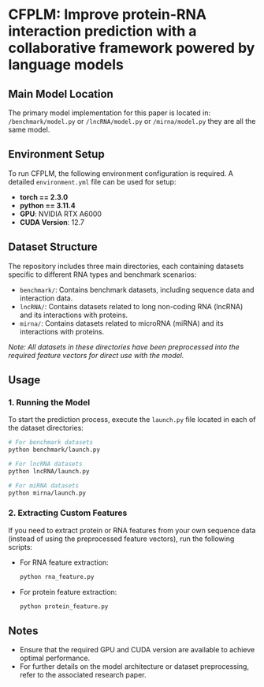 # CFPLM: Improve protein-RNA interaction prediction with a collaborative framework powered by language models

## Main Model Location

The primary model implementation for this paper is located in:
`/benchmark/model.py` or
`/lncRNA/model.py` or
`/mirna/model.py`
they are all the same model.

## Environment Setup

To run CFPLM, the following environment configuration is required. A detailed `environment.yml` file can be used for setup:

- **torch == 2.3.0**
- **python == 3.11.4**
- **GPU**: NVIDIA RTX A6000
- **CUDA Version**: 12.7

## Dataset Structure

The repository includes three main directories, each containing datasets specific to different RNA types and benchmark scenarios:

- `benchmark/`: Contains benchmark datasets, including sequence data and interaction data.
- `lncRNA/`: Contains datasets related to long non-coding RNA (lncRNA) and its interactions with proteins.
- `mirna/`: Contains datasets related to microRNA (miRNA) and its interactions with proteins.

*Note: All datasets in these directories have been preprocessed into the required feature vectors for direct use with the model.*

## Usage

### 1. Running the Model

To start the prediction process, execute the `launch.py` file located in each of the dataset directories:

```bash
# For benchmark datasets
python benchmark/launch.py

# For lncRNA datasets
python lncRNA/launch.py

# For miRNA datasets
python mirna/launch.py
```

### 2. Extracting Custom Features

If you need to extract protein or RNA features from your own sequence data (instead of using the preprocessed feature vectors), run the following scripts:

- For RNA feature extraction:
  ```bash
  python rna_feature.py
  ```

- For protein feature extraction:
  ```bash
  python protein_feature.py
  ```

## Notes

- Ensure that the required GPU and CUDA version are available to achieve optimal performance.
- For further details on the model architecture or dataset preprocessing, refer to the associated research paper.
